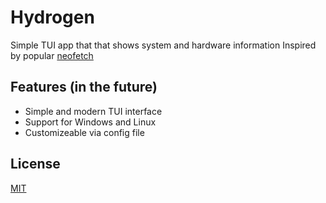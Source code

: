 # Hydrogen
Simple TUI app that that shows system and hardware information
Inspired by popular [neofetch](https://github.com/dylanaraps/neofetch)
## Features (in the future)
- Simple and modern TUI interface
- Support for Windows and Linux
- Customizeable via config file
  
## License

[MIT](https://choosealicense.com/licenses/mit/)
